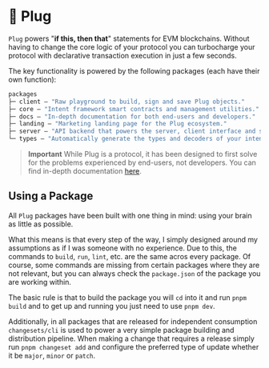 # 🔌 Plug

`Plug` powers "**if this, then that**" statements for EVM blockchains. Without having to change the core logic of your protocol you can turbocharge your protocol with declarative transaction execution in just a few seconds.

The key functionality is powered by the following packages (each have their own function):

```ml
packages
├─ client — "Raw playground to build, sign and save Plug objects."
├─ core — "Intent framework smart contracts and management utilities."
├─ docs — "In-depth documentation for both end-users and developers."
├─ landing — "Marketing landing page for the Plug ecosystem."
├─ server — "API backend that powers the server, client interface and sdk when needed."
└─ types — "Automatically generate the types and decoders of your intent framework."
```
> **Important**
> While Plug is a protocol, it has been designed to first solve for the problems experienced by end-users, not developers. You can find in-depth documentation [here](https://onplug.io).

## Using a Package

All `Plug` packages have been built with one thing in mind: using your brain as little as possible.

What this means is that every step of the way, I simply designed around my assumptions as if I was someone with no experience. Due to this, the commands to `build`, `run`, `lint`, etc. are the same acros every package. Of course, some commands are missing from certain packages where they are not relevant, but you can always check the `package.json` of the package you are working within.

The basic rule is that to build the package you will `cd` into it and run `pnpm build` and to get up and running you just need to use `pnpm dev`.

Additionally, in all packages that are released for independent consumption `changesets/cli` is used to power a very simple package building and distribution pipeline. When making a change that requires a release simply run `pnpm changeset add` and configure the preferred type of update whether it be `major`, `minor` or `patch`.
